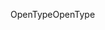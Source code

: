 <span data-ttu-id="56329-101">OpenType</span><span class="sxs-lookup"><span data-stu-id="56329-101">OpenType</span></span>